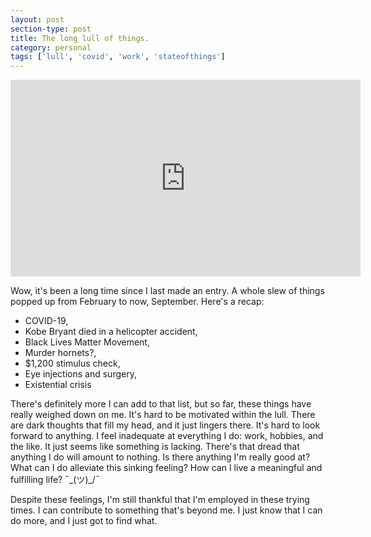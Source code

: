 ```yaml
---
layout: post
section-type: post
title: The long lull of things.
category: personal
tags: ['lull', 'covid', 'work', 'stateofthings']
---
```

	
<p>
	<div class="videoWrapper">
	<iframe width="560" height="315" src="https://www.youtube.com/embed/ZMng5ipVotk" frameborder="0" allow="accelerometer; autoplay; encrypted-media; gyroscope; picture-in-picture" allowfullscreen></iframe>
	</div>
</p>

Wow, it's been a long time since I last made an entry. A whole slew of things popped up from February to now, September. Here's a recap:
- COVID-19,
- Kobe Bryant died in a helicopter accident,
- Black Lives Matter Movement,
- Murder hornets?,
- $1,200 stimulus check,
- Eye injections and surgery,
- Existential crisis

There's definitely more I can add to that list, but so far, these things have really weighed down on me. It's hard to be motivated within the lull. There are dark thoughts that fill my head, and it just lingers there. It's hard to look forward to anything. I feel inadequate at everything I do: work, hobbies, and the like. It just seems like something is lacking. There's that dread that anything I do will amount to nothing. Is there anything I'm really good at? What can I do alleviate this sinking feeling? How can I live a meaningful and fulfilling life? ¯\_(ツ)_/¯

Despite these feelings, I'm still thankful that I'm employed in these trying times. I can contribute to something that's beyond me. I just know that I can do more, and I just got to find what.
